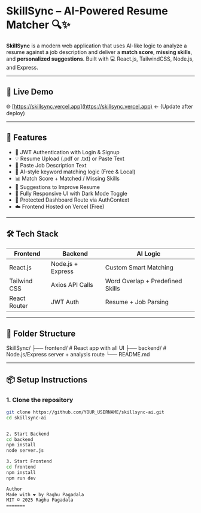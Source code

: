 
# SkillSync – AI-Powered Resume Matcher 🔍✨

**SkillSync** is a modern web application that uses AI-like logic to analyze a resume against a job description and deliver a **match score**, **missing skills**, and **personalized suggestions**. Built with 💻 React.js, TailwindCSS, Node.js, and Express.

---

## 🚀 Live Demo

🌐 [https://skillsync.vercel.app](https://skillsync.vercel.app) ← (Update after deploy)

---

## 🔧 Features

- 🔐 JWT Authentication with Login & Signup
- 💡 Resume Upload (.pdf or .txt) or Paste Text
- 📄 Paste Job Description Text
- 🧠 AI-style keyword matching logic (Free & Local)
- 📊 Match Score + Matched / Missing Skills
- 💬 Suggestions to Improve Resume
- 🌈 Fully Responsive UI with Dark Mode Toggle
- 🧪 Protected Dashboard Route via AuthContext
- ☁️ Frontend Hosted on Vercel (Free)

---

## 🛠 Tech Stack

| Frontend        | Backend        | AI Logic     |
|----------------|----------------|--------------|
| React.js       | Node.js + Express | Custom Smart Matching |
| Tailwind CSS   | Axios API Calls | Word Overlap + Predefined Skills |
| React Router   | JWT Auth        | Resume + Job Parsing |

---
## 📁 Folder Structure
SkillSync/
├── frontend/ # React app with all UI
├── backend/ # Node.js/Express server + analysis route
└── README.md

---

## 📦 Setup Instructions

### 1. Clone the repository

```bash
git clone https://github.com/YOUR_USERNAME/skillsync-ai.git
cd skillsync-ai


2. Start Backend
cd backend
npm install
node server.js

3. Start Frontend
cd frontend
npm install
npm run dev

Author
Made with ❤️ by Raghu Pagadala
MIT © 2025 Raghu Pagadala
=======

